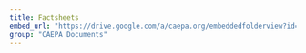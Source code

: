 ```yaml
---
title: Factsheets
embed_url: "https://drive.google.com/a/caepa.org/embeddedfolderview?id=1YBaRTZ1VDlVG3PiSpoB1KbapqI_nfnjT#grid"
group: "CAEPA Documents"
---
```


